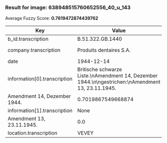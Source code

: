 ### Result for image: 638948515760652556_40_u_143
Average Fuzzy Score: **0.7619472874439762**
<small>

| Key | Value | Ground Truth | Score |
| --- | --- | --- | --- |
| b_id.transcription | B.51.322.GB.1440 | B.51.322.GB.1440. | 0.9696969696969697 |
| company.transcription | Produits dentaires S.A. | Produits dentaires S.A. | 1.0 |
| date | 1944-12-14 | 1944-12-16 | 0.9 |
| information[0].transcription | Britische schwarze Liste.\nAmendment 14, Dezember 1944.\n\ngestrichen:\nAmendment 13, 23.11.1945. | Britische schwarze Liste.
Amendment 14, Dezember 1944. | 0.7019867549668874 |
| information[1].transcription | None | gestrichen:
Amendment 13, 23.11.1945. | 0.0 |
| location.transcription | VEVEY | VEVEY | 1.0 |

</small>
